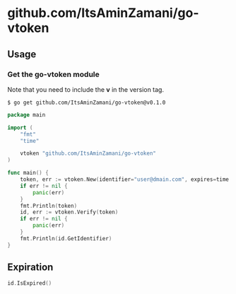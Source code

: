 # github.com/ItsAminZamani/go-vtoken

## Usage


### Get the go-vtoken module

Note that you need to include the **v** in the version tag.

```
$ go get github.com/ItsAminZamani/go-vtoken@v0.1.0
```

```go
package main

import (
    "fmt"
    "time"

    vtoken "github.com/ItsAminZamani/go-vtoken"
)

func main() {
    token, err := vtoken.New(identifier="user@dmain.com", expires=time.Hour)
    if err != nil {
		panic(err)
	}
    fmt.Println(token)
    id, err := vtoken.Verify(token)
    if err != nil {
		panic(err)
	}
    fmt.Println(id.GetIdentifier)
}
```

## Expiration

```go
id.IsExpired()
```